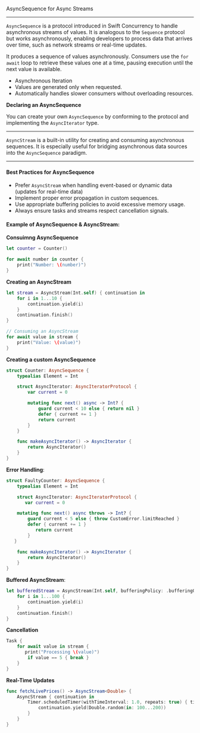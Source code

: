 AsyncSequence for Async Streams

---

`AsyncSequence` is a protocol introduced in Swift Concurrency to handle asynchronous streams of values. It is analogous to the `Sequence` protocol but works asynchronously, enabling developers to process data that arrives over time, such as network streams or real-time updates.

It produces a sequence of values asynchronously. Consumers use the `for await` loop to retrieve these values one at a time, pausing execution until the next value is available.

- Asynchronous Iteration
- Values are generated only when requested.
- Automatically handles slower consumers without overloading resources.

**Declaring an AsyncSequence**

You can create your own `AsyncSequence` by conforming to the protocol and implementing the `AsyncIterator` type.

---

`AsyncStream` is a built-in utility for creating and consuming asynchronous sequences. It is especially useful for bridging asynchronous data sources into the `AsyncSequence` paradigm.

---

#### **Best Practices for AsyncSequence**

- Prefer `AsyncStream` when handling event-based or dynamic data (updates for real-time data)
- Implement proper error propagation in custom sequences.
- Use appropriate buffering policies to avoid excessive memory usage.
- Always ensure tasks and streams respect cancellation signals.

#### Example of AsyncSequence & AsyncStream:

**Consuimng AsyncSequence**
```swift
let counter = Counter()

for await number in counter {
    print("Number: \(number)")
}
```

**Creating an AsyncStream**
```swift
let stream = AsyncStream(Int.self) { continuation in
    for i in 1...10 {
        continuation.yield(i)
    }
    continuation.finish()
}

// Consuming an AsyncStream
for await value in stream {
    print("Value: \(value)")
}
```

**Creating a custom AsyncSequence**
```swift
struct Counter: AsyncSequence {
    typealias Element = Int

    struct AsyncIterator: AsyncIteratorProtocol {
        var current = 0

        mutating func next() async -> Int? {
            guard current < 10 else { return nil }
            defer { current += 1 }
            return current
        }
    }

    func makeAsyncIterator() -> AsyncIterator {
        return AsyncIterator()
    }
}
```

**Error Handling**:
```swift
struct FaultyCounter: AsyncSequence {
    typealias Element = Int

    struct AsyncIterator: AsyncIteratorProtocol {
       var current = 0

    mutating func next() async throws -> Int? {
        guard current < 5 else { throw CustomError.limitReached }
        defer { current += 1 }
           return current
        }
   }

    func makeAsyncIterator() -> AsyncIterator {
        return AsyncIterator()
    }
}
```

**Buffered AsyncStream**:
```swift
let bufferedStream = AsyncStream(Int.self, bufferingPolicy: .bufferingOldest(5)) { continuation in
    for i in 1...100 {
        continuation.yield(i)
    }
    continuation.finish()
}
```

**Cancellation**
```swift
Task {
    for await value in stream {
       print("Processing \(value)")
        if value == 5 { break }
    }
}
```

**Real-Time Updates**
```swift
func fetchLivePrices() -> AsyncStream<Double> {
    AsyncStream { continuation in
        Timer.scheduledTimer(withTimeInterval: 1.0, repeats: true) { timer in
            continuation.yield(Double.random(in: 100...200))
        }
    }
}
```